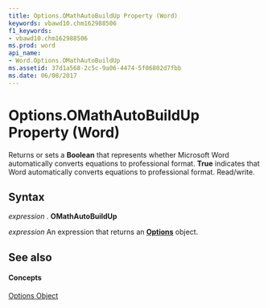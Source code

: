 ```yaml
---
title: Options.OMathAutoBuildUp Property (Word)
keywords: vbawd10.chm162988506
f1_keywords:
- vbawd10.chm162988506
ms.prod: word
api_name:
- Word.Options.OMathAutoBuildUp
ms.assetid: 37d1a568-2c5c-9a06-4474-5f06802d7fbb
ms.date: 06/08/2017
---
```



# Options.OMathAutoBuildUp Property (Word)

Returns or sets a  **Boolean** that represents whether Microsoft Word automatically converts equations to professional format. **True** indicates that Word automatically converts equations to professional format. Read/write.


## Syntax

 _expression_ . **OMathAutoBuildUp**

 _expression_ An expression that returns an **[Options](Word.Options.md)** object.


## See also


#### Concepts


[Options Object](Word.Options.md)

